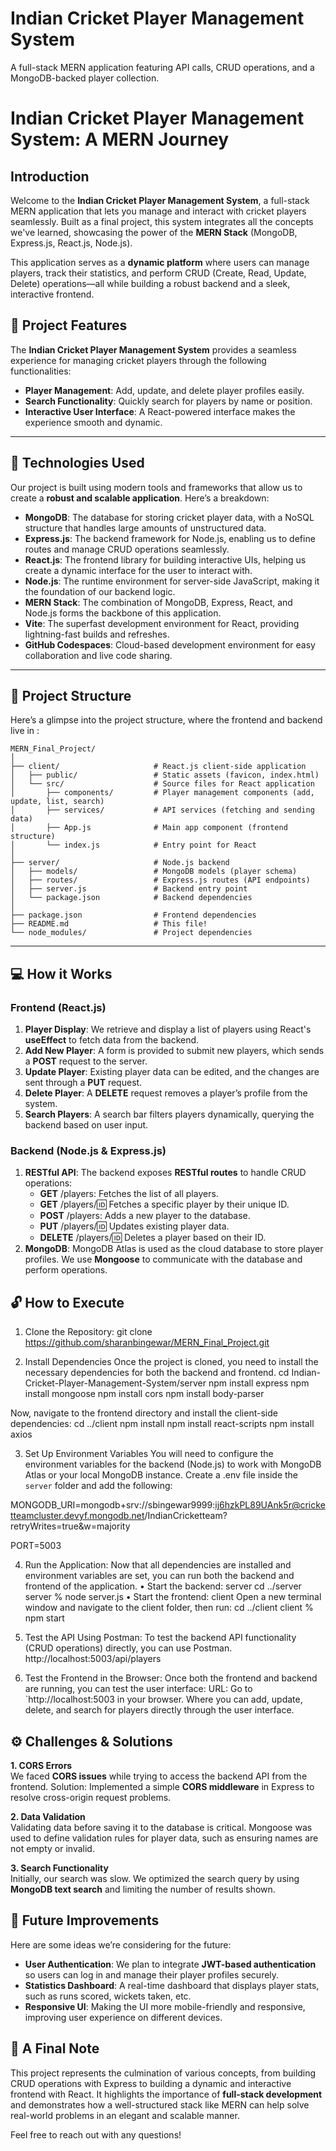 # Indian Cricket Player Management System
A full-stack MERN application featuring API calls, CRUD operations, and a MongoDB-backed player collection.

# **Indian Cricket Player Management System: A MERN Journey**

## **Introduction**

Welcome to the **Indian Cricket Player Management System**, a full-stack MERN application that lets you manage and interact with cricket players seamlessly. Built as a final project, this system integrates all the concepts we've learned, showcasing the power of the **MERN Stack** (MongoDB, Express.js, React.js, Node.js).

This application serves as a **dynamic platform** where users can manage players, track their statistics, and perform CRUD (Create, Read, Update, Delete) operations—all while building a robust backend and a sleek, interactive frontend.


## **🚀 Project Features**

The **Indian Cricket Player Management System** provides a seamless experience for managing cricket players through the following functionalities:

- **Player Management**: Add, update, and delete player profiles easily. 
- **Search Functionality**: Quickly search for players by name or position.
- **Interactive User Interface**: A React-powered interface makes the experience smooth and dynamic.

---

## **🔧 Technologies Used**

Our project is built using modern tools and frameworks that allow us to create a **robust and scalable application**. Here’s a breakdown:

- **MongoDB**: The database for storing cricket player data, with a NoSQL structure that handles large amounts of unstructured data.
- **Express.js**: The backend framework for Node.js, enabling us to define routes and manage CRUD operations seamlessly.
- **React.js**: The frontend library for building interactive UIs, helping us create a dynamic interface for the user to interact with.
- **Node.js**: The runtime environment for server-side JavaScript, making it the foundation of our backend logic.
- **MERN Stack**: The combination of MongoDB, Express, React, and Node.js forms the backbone of this application.
- **Vite**: The superfast development environment for React, providing lightning-fast builds and refreshes.
- **GitHub Codespaces**: Cloud-based development environment for easy collaboration and live code sharing.

---

## **📂 Project Structure**

Here’s a glimpse into the project structure, where the frontend and backend live in :

```
MERN_Final_Project/
│
├── client/                     # React.js client-side application
│   ├── public/                 # Static assets (favicon, index.html)
│   └── src/                    # Source files for React application
│       ├── components/         # Player management components (add, update, list, search)
│       ├── services/           # API services (fetching and sending data)
│       ├── App.js              # Main app component (frontend structure)
│       └── index.js            # Entry point for React
│
├── server/                     # Node.js backend
│   ├── models/                 # MongoDB models (player schema)
│   ├── routes/                 # Express.js routes (API endpoints)
│   ├── server.js               # Backend entry point
│   └── package.json            # Backend dependencies
│
├── package.json                # Frontend dependencies
├── README.md                   # This file!
└── node_modules/               # Project dependencies
```

---

## **💻 How it Works**

### **Frontend (React.js)**

1. **Player Display**: We retrieve and display a list of players using React's **useEffect** to fetch data from the backend. 
2. **Add New Player**: A form is provided to submit new players, which sends a **POST** request to the server.
3. **Update Player**: Existing player data can be edited, and the changes are sent through a **PUT** request.
4. **Delete Player**: A **DELETE** request removes a player’s profile from the system.
5. **Search Players**: A search bar filters players dynamically, querying the backend based on user input.

### **Backend (Node.js & Express.js)**

1. **RESTful API**: The backend exposes **RESTful routes** to handle CRUD operations:
   - **GET** /players: Fetches the list of all players.
   - **GET** /players/:id: Fetches a specific player by their unique ID.
   - **POST** /players: Adds a new player to the database.
   - **PUT** /players/:id: Updates existing player data.
   - **DELETE** /players/:id: Deletes a player based on their ID.
2. **MongoDB**: MongoDB Atlas is used as the cloud database to store player profiles. We use **Mongoose** to communicate with the database and perform operations.


## **🔓 How to Execute**
1.	Clone the Repository:
git clone https://github.com/sharanbingewar/MERN_Final_Project.git

2. Install Dependencies
Once the project is cloned, you need to install the necessary dependencies for both the backend and frontend.
cd Indian-Cricket-Player-Management-System/server
npm install express
npm install mongoose
npm install cors
npm install body-parser

Now, navigate to the frontend directory and install the client-side dependencies:
cd ../client
npm install
npm install react-scripts
npm install axios

3. Set Up Environment Variables
You will need to configure the environment variables for the backend (Node.js) to work with MongoDB Atlas or your local MongoDB instance. Create a .env file inside the `server` folder and add the following:

MONGODB_URI=mongodb+srv://sbingewar9999:ij6hzkPL89UAnk5r@cricketteamcluster.devyf.mongodb.net/IndianCricketteam?retryWrites=true&w=majority

PORT=5003 

4. Run the Application:
Now that all dependencies are installed and environment variables are set, you can run both the backend and frontend of the application.
•	Start the backend: server
cd ../server
server % node server.js
•	Start the frontend: client
Open a new terminal window and navigate to the client folder, then run:
cd ../client
client % npm start

5. Test the API Using Postman:
To test the backend API functionality (CRUD operations) directly, you can use Postman. 
http://localhost:5003/api/players

6. Test the Frontend in the Browser:
Once both the frontend and backend are running, you can test the user interface:
URL: Go to `http://localhost:5003 in your browser. Where you can add, update, delete, and search for players directly through the user interface.


## **⚙️ Challenges & Solutions**

**1. CORS Errors**  
We faced **CORS issues** while trying to access the backend API from the frontend. Solution: Implemented a simple **CORS middleware** in Express to resolve cross-origin request problems.

**2. Data Validation**  
Validating data before saving it to the database is critical. Mongoose was used to define validation rules for player data, such as ensuring names are not empty or invalid.

**3. Search Functionality**  
Initially, our search was slow. We optimized the search query by using **MongoDB text search** and limiting the number of results shown.


## **🔮 Future Improvements**

Here are some ideas we’re considering for the future:
- **User Authentication**: We plan to integrate **JWT-based authentication** so users can log in and manage their player profiles securely.
- **Statistics Dashboard**: A real-time dashboard that displays player stats, such as runs scored, wickets taken, etc.
- **Responsive UI**: Making the UI more mobile-friendly and responsive, improving user experience on different devices.


## **📢 A Final Note**

This project represents the culmination of various concepts, from building CRUD operations with Express to building a dynamic and interactive frontend with React. It highlights the importance of **full-stack development** and demonstrates how a well-structured stack like MERN can help solve real-world problems in an elegant and scalable manner.

Feel free to reach out with any questions!

